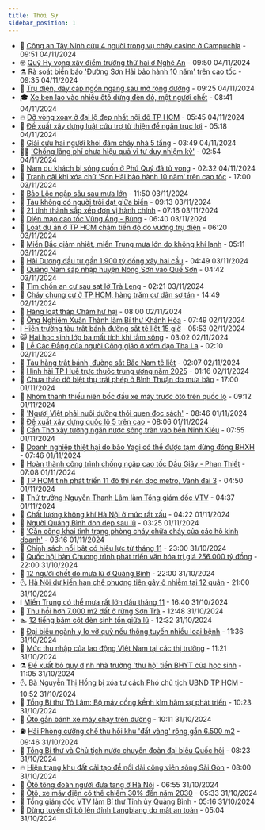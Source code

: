 ```yaml
---
title: Thời Sự
sidebar_position: 1
---
```


<!-- vnexpress-thoi-su:START -->
- 🦒 [Công an Tây Ninh cứu 4 người trong vụ cháy casino ở Campuchia](https://vnexpress.net/cong-an-tay-ninh-cuu-4-nguoi-trong-vu-chay-casino-o-campuchia-4812047.html) - 09:51 04/11/2024
- 🤓 [Quỹ Hy vọng xây điểm trường thứ hai ở Nghệ An](https://vnexpress.net/quy-hy-vong-xay-diem-truong-thu-hai-o-nghe-an-4811898.html) - 09:50 04/11/2024
- ⚗️ [Rà soát biển báo &#39;Đường Sơn Hải bảo hành 10 năm&#39; trên cao tốc](https://vnexpress.net/ra-soat-bien-bao-duong-son-hai-bao-hanh-10-nam-tren-cao-toc-4812001.html) - 09:35 04/11/2024
- 🌊 [Trụ điện, dây cáp ngổn ngang sau mở rộng đường](https://vnexpress.net/tru-dien-day-cap-ngon-ngang-sau-mo-rong-duong-4811684.html) - 09:25 04/11/2024
- 🎓 [Xe ben lao vào nhiều ôtô dừng đèn đỏ, một người chết](https://vnexpress.net/xe-ben-lao-vao-nhieu-oto-dung-den-do-mot-nguoi-chet-4811943.html) - 08:41 04/11/2024
- 🔥 [Dỡ vòng xoay ở đại lộ đẹp nhất nội đô TP HCM](https://vnexpress.net/do-vong-xoay-o-dai-lo-dep-nhat-noi-do-tp-hcm-4811883.html) - 05:45 04/11/2024
- 🦏 [Đề xuất xây dựng luật cứu trợ từ thiện để ngăn trục lợi](https://vnexpress.net/de-xuat-xay-dung-luat-cuu-tro-tu-thien-de-ngan-truc-loi-4811835.html) - 05:18 04/11/2024
- 👺 [Giải cứu hai người khỏi đám cháy nhà 5 tầng](https://vnexpress.net/giai-cuu-hai-nguoi-khoi-dam-chay-nha-5-tang-4811808.html) - 03:49 04/11/2024
- 🧑‍🏫 [&#39;Chống lãng phí chưa hiệu quả vì tư duy nhiệm kỳ&#39;](https://vnexpress.net/chong-lang-phi-chua-hieu-qua-vi-tu-duy-nhiem-ky-4811759.html) - 02:54 04/11/2024
- 🚦 [Nam du khách bị sóng cuốn ở Phú Quý đã tử vong](https://vnexpress.net/nam-du-khach-bi-song-cuon-o-phu-quy-da-tu-vong-4811718.html) - 02:32 04/11/2024
- 🎉 [Tranh cãi khi xóa chữ &#39;Sơn Hải bảo hành 10 năm&#39; trên cao tốc](https://vnexpress.net/tranh-cai-khi-xoa-chu-son-hai-bao-hanh-10-nam-tren-cao-toc-4811653.html) - 17:00 03/11/2024
- 🦒 [Bảo Lộc ngập sâu sau mưa lớn](https://vnexpress.net/tp-bao-loc-bi-ngap-4811639.html) - 11:50 03/11/2024
- 🤗 [Tàu không có người trôi dạt giữa biển](https://vnexpress.net/tau-khong-co-nguoi-troi-dat-giua-bien-4811607.html) - 09:13 03/11/2024
- 💼 [21 tỉnh thành sắp xếp đơn vị hành chính](https://vnexpress.net/21-tinh-thanh-sap-xep-don-vi-hanh-chinh-4811587.html) - 07:16 03/11/2024
- 🤩 [Diện mạo cao tốc Vũng Áng - Bùng](https://vnexpress.net/dien-mao-cao-toc-vung-ang-bung-4811557.html) - 06:40 03/11/2024
- 🤡 [Loạt dự án ở TP HCM chậm tiến độ do vướng trụ điện](https://vnexpress.net/loat-du-an-o-tp-hcm-cham-tien-do-do-vuong-tru-dien-4811586.html) - 06:20 03/11/2024
- 💯 [Miền Bắc giảm nhiệt, miền Trung mưa lớn do không khí lạnh](https://vnexpress.net/mien-bac-giam-nhiet-mien-trung-mua-lon-do-khong-khi-lanh-4811575.html) - 05:11 03/11/2024
- 👺 [Hải Dương đầu tư gần 1.900 tỷ đồng xây hai cầu](https://vnexpress.net/hai-duong-dau-tu-gan-1-900-ty-dong-xay-hai-cau-4811569.html) - 04:49 03/11/2024
- 🌮 [Quảng Nam sáp nhập huyện Nông Sơn vào Quế Sơn](https://vnexpress.net/quang-nam-sap-nhap-huyen-nong-son-vao-que-son-4811570.html) - 04:42 03/11/2024
- 🥸 [Tìm chốn an cư sau sạt lở Trà Leng](https://vnexpress.net/tim-chon-an-cu-sau-sat-lo-tra-leng-4808324.html) - 02:21 03/11/2024
- 🐻 [Cháy chung cư ở TP HCM, hàng trăm cư dân sơ tán](https://vnexpress.net/chay-chung-cu-o-tp-hcm-hang-tram-cu-dan-so-tan-4811487.html) - 14:49 02/11/2024
- 👀 [Hàng loạt tháp Chăm hư hại](https://vnexpress.net/hang-loat-thap-cham-hu-hai-4811391.html) - 08:00 02/11/2024
- 🤔 [Ông Nghiêm Xuân Thành làm Bí thư Khánh Hòa](https://vnexpress.net/ong-nghiem-xuan-thanh-lam-bi-thu-khanh-hoa-4811424.html) - 07:49 02/11/2024
- 🕯 [Hiện trường tàu trật bánh đường sắt tê liệt 15 giờ](https://vnexpress.net/hien-truong-tau-trat-banh-duong-sat-te-liet-15-gio-4811380.html) - 05:53 02/11/2024
- 😺 [Hai học sinh lớp ba mất tích khi tắm sông](https://vnexpress.net/hai-hoc-sinh-lop-ba-mat-tich-khi-tam-song-4811336.html) - 03:02 02/11/2024
- 🦆 [Lễ Các Đẳng của người Công giáo ở xóm đạo Tha La](https://vnexpress.net/le-cac-dang-cua-nguoi-cong-giao-o-xom-dao-tha-la-4811305.html) - 02:10 02/11/2024
- 🧰 [Tàu hàng trật bánh, đường sắt Bắc Nam tê liệt](https://vnexpress.net/tau-hang-trat-banh-duong-sat-bac-nam-te-liet-4811308.html) - 02:07 02/11/2024
- 🦍 [Hình hài TP Huế trực thuộc trung ương năm 2025](https://vnexpress.net/hinh-hai-tp-hue-truc-thuoc-trung-uong-nam-2025-4811296.html) - 01:16 02/11/2024
- 🧰 [Chưa tháo dỡ biệt thự trái phép ở Bình Thuận do mưa bão](https://vnexpress.net/chua-thao-do-biet-thu-trai-phep-o-binh-thuan-do-mua-bao-4811168.html) - 17:00 01/11/2024
- 💃 [Nhóm thanh thiếu niên bốc đầu xe máy trước ôtô trên quốc lộ](https://vnexpress.net/nhom-thanh-thieu-nien-boc-dau-xe-may-truoc-oto-tren-quoc-lo-4811145.html) - 09:12 01/11/2024
- 🧰 [&#39;Người Việt phải nuôi dưỡng thói quen đọc sách&#39;](https://vnexpress.net/nguoi-viet-phai-nuoi-duong-thoi-quen-doc-sach-4811131.html) - 08:46 01/11/2024
- 🚀 [Đề xuất xây dựng quốc lộ 5 trên cao](https://vnexpress.net/de-xuat-xay-dung-quoc-lo-5-tren-cao-4811101.html) - 08:06 01/11/2024
- 🎊 [Cần Thơ xây tường ngăn nước sông tràn vào bến Ninh Kiều](https://vnexpress.net/can-tho-xay-tuong-ngan-nuoc-song-tran-vao-ben-ninh-kieu-4811082.html) - 07:55 01/11/2024
- 🤭 [Doanh nghiệp thiệt hại do bão Yagi có thể được tạm dừng đóng BHXH](https://vnexpress.net/doanh-nghiep-thiet-hai-do-bao-yagi-co-the-duoc-tam-dung-dong-bhxh-4811017.html) - 07:46 01/11/2024
- 🤗 [Hoàn thành công trình chống ngập cao tốc Dầu Giây - Phan Thiết](https://vnexpress.net/hoan-thanh-cong-trinh-chong-ngap-cao-toc-dau-giay-phan-thiet-4811063.html) - 07:08 01/11/2024
- 🌈 [TP HCM tính phát triển 11 đô thị nén dọc metro, Vành đai 3](https://vnexpress.net/tp-hcm-tinh-phat-trien-11-do-thi-nen-doc-metro-vanh-dai-3-4810983.html) - 04:50 01/11/2024
- 🦣 [Thứ trưởng Nguyễn Thanh Lâm làm Tổng giám đốc VTV](https://vnexpress.net/thu-truong-nguyen-thanh-lam-lam-tong-giam-doc-vtv-4810993.html) - 04:37 01/11/2024
- 🎡 [Chất lượng không khí Hà Nội ở mức rất xấu](https://vnexpress.net/chat-luong-khong-khi-ha-noi-o-muc-rat-xau-4810903.html) - 04:22 01/11/2024
- 🦏 [Người Quảng Bình dọn dẹp sau lũ](https://vnexpress.net/nguoi-quang-binh-don-dep-sau-lu-4810793.html) - 03:25 01/11/2024
- 🎊 [&#39;Cần công khai tình trạng phòng cháy chữa cháy của các hộ kinh doanh&#39;](https://vnexpress.net/can-cong-khai-tinh-trang-phong-chay-chua-chay-cua-cac-ho-kinh-doanh-4810911.html) - 03:16 01/11/2024
- 🫶 [Chính sách nổi bật có hiệu lực từ tháng 11](https://vnexpress.net/chinh-sach-noi-bat-co-hieu-luc-tu-thang-11-4809610.html) - 23:00 31/10/2024
- 🤔 [Quốc hội bàn Chương trình phát triển văn hóa trị giá 256.000 tỷ đồng](https://vnexpress.net/quoc-hoi-ban-chuong-trinh-phat-trien-van-hoa-tri-gia-256-000-ty-dong-4810812.html) - 22:00 31/10/2024
- 🤠 [12 người chết do mưa lũ ở Quảng Bình](https://vnexpress.net/12-nguoi-chet-do-mua-lu-o-quang-binh-4810808.html) - 22:00 31/10/2024
- 🌜 [Hà Nội dự kiến hạn chế phương tiện gây ô nhiễm tại 12 quận](https://vnexpress.net/ha-noi-du-kien-han-che-phuong-tien-gay-o-nhiem-tai-12-quan-4810819.html) - 21:00 31/10/2024
- 🕯 [Miền Trung có thể mưa rất lớn đầu tháng 11](https://vnexpress.net/mien-trung-co-the-mua-rat-lon-dau-thang-11-4810792.html) - 16:40 31/10/2024
- 🤔 [Thu hồi hơn 7.000 m2 đất ở rừng Sơn Trà](https://vnexpress.net/thu-hoi-hon-7-000-m2-dat-o-rung-son-tra-4810410.html) - 12:48 31/10/2024
- 🏊 [12 tiếng bám cột đèn sinh tồn giữa lũ](https://vnexpress.net/12-tieng-bam-cot-den-sinh-ton-giua-lu-4810773.html) - 12:32 31/10/2024
- 🌮 [Đại biểu ngành y lo vỡ quỹ nếu thông tuyến nhiều loại bệnh](https://vnexpress.net/dai-bieu-nganh-y-lo-vo-quy-neu-thong-tuyen-nhieu-loai-benh-4810736.html) - 11:36 31/10/2024
- 🫣 [Mức thu nhập của lao động Việt Nam tại các thị trường](https://vnexpress.net/muc-thu-nhap-cua-lao-dong-viet-nam-tai-cac-thi-truong-4810767.html) - 11:21 31/10/2024
- ⚗️ [Đề xuất bỏ quy định nhà trường &#39;thu hộ&#39; tiền BHYT của học sinh](https://vnexpress.net/de-xuat-bo-quy-dinh-nha-truong-thu-ho-tien-bhyt-cua-hoc-sinh-4810698.html) - 11:05 31/10/2024
- 🌜 [Bà Nguyễn Thị Hồng bị xóa tư cách Phó chủ tịch UBND TP HCM](https://vnexpress.net/ba-nguyen-thi-hong-bi-xoa-tu-cach-pho-chu-tich-ubnd-tp-hcm-4810775.html) - 10:52 31/10/2024
- 🌁 [Tổng Bí thư Tô Lâm: Bộ máy cồng kềnh kìm hãm sự phát triển](https://vnexpress.net/tong-bi-thu-to-lam-bo-may-cong-kenh-kim-ham-su-phat-trien-4810560.html) - 10:23 31/10/2024
- 🐲 [Ôtô gắn bánh xe máy chạy trên đường](https://vnexpress.net/oto-gan-banh-xe-may-chay-tren-duong-4810753.html) - 10:11 31/10/2024
- ⛽️ [Hải Phòng cưỡng chế thu hồi khu &#39;đất vàng&#39; rộng gần 6.500 m2](https://vnexpress.net/hai-phong-cuong-che-thu-hoi-khu-dat-vang-rong-gan-6-500-m2-4809603.html) - 09:46 31/10/2024
- 🗽 [Tổng Bí thư và Chủ tịch nước chuyển đoàn đại biểu Quốc hội](https://vnexpress.net/tong-bi-thu-va-chu-tich-nuoc-chuyen-doan-dai-bieu-quoc-hoi-4810684.html) - 08:23 31/10/2024
- 🔥 [Hiện trạng khu đất cải tạo để nối dài công viên sông Sài Gòn](https://vnexpress.net/hien-trang-khu-dat-cai-tao-de-noi-dai-cong-vien-song-sai-gon-4810609.html) - 08:00 31/10/2024
- 💯 [Ôtô tông đoàn người đưa tang ở Hà Nội](https://vnexpress.net/oto-tong-doan-nguoi-dua-tang-o-ha-noi-4810645.html) - 06:55 31/10/2024
- 🦆 [Ôtô, xe máy điện có thể chiếm 30% đến năm 2030](https://vnexpress.net/oto-xe-may-dien-co-the-chiem-30-den-nam-2030-4810563.html) - 05:33 31/10/2024
- 🫣 [Tổng giám đốc VTV làm Bí thư Tỉnh ủy Quảng Bình](https://vnexpress.net/tong-giam-doc-vtv-lam-bi-thu-tinh-uy-quang-binh-4810591.html) - 05:16 31/10/2024
- 🤡 [Dừng tuyến đi bộ lên đỉnh Langbiang do mất an toàn](https://vnexpress.net/dung-tuyen-di-bo-len-dinh-langbiang-do-mat-an-toan-4810629.html) - 05:04 31/10/2024<!-- vnexpress-thoi-su:END -->